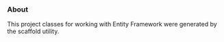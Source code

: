 ﻿### About
This project classes for working with Entity Framework were generated by the scaffold utility.
